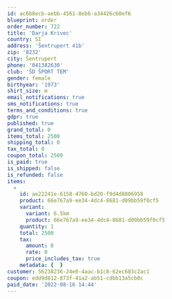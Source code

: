 ```yaml
---
id: ac6b8ecb-aebb-4561-8eb6-a34426c60ef6
blueprint: order
order_number: 722
title: 'Darja Krivec'
country: SI
address: 'Šentrupert 41b'
zip: '8232'
city: Šentrupert
phone: '041382630'
club: 'ŠD ŠPORT TEM'
gender: female
birthyear: '1973'
shirt_size: m
email_notifications: true
sms_notifications: true
terms_and_conditions: true
gdpr: true
published: true
grand_total: 0
items_total: 2500
shipping_total: 0
tax_total: 0
coupon_total: 2500
is_paid: true
is_shipped: false
is_refunded: false
items:
  -
    id: ae22241e-6158-4760-bd20-f9d4d8806958
    product: 66e767a9-ee34-4dc4-8681-d09bb59f0cf5
    variant:
      variant: 6.5km
      product: 66e767a9-ee34-4dc4-8681-d09bb59f0cf5
    quantity: 1
    total: 2500
    tax:
      amount: 0
      rate: 0
      price_includes_tax: true
    metadata: {  }
customer: 56238236-24e0-4aac-b1c8-62ec683c2ac1
coupon: edd9d812-873f-41a2-ab51-cdbb13a5cb0c
paid_date: '2022-08-16 14:44'
---
```

